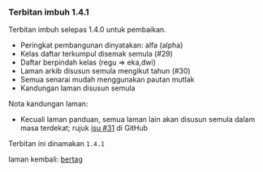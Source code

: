 ---
---

### Terbitan imbuh 1.4.1

Terbitan imbuh selepas 1.4.0 untuk pembaikan.

* Peringkat pembangunan dinyatakan: alfa (alpha)
* Kelas daftar terkumpul disemak semula (#29)
* Daftar berpindah kelas (regu => eka,dwi)
* Laman arkib disusun semula mengikut tahun (#30)
* Semua senarai mudah menggunakan pautan mutlak
* Kandungan laman disusun semula

Nota kandungan laman:

* Kecuali laman panduan, semua laman lain akan disusun semula dalam masa terdekat; rujuk [isu #31][#31] di GitHub

Terbitan ini dinamakan `1.4.1`

laman kembali: [bertag][0]

  [0]: ../bertag.md
  [#31]: https://github.com/kmubiin/suaikata/issues/31
